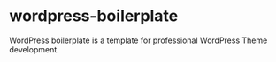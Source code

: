 # wordpress-boilerplate
WordPress boilerplate is a template for professional WordPress Theme development.

